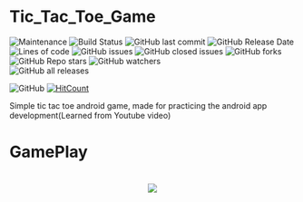 # Tic_Tac_Toe_Game

  ![Maintenance](https://img.shields.io/badge/Maintained%3F-No-red.svg)  ![Build Status](https://travis-ci.org/joemccann/dillinger.svg?branch=master)
 ![GitHub last commit](https://img.shields.io/github/last-commit/rawkush/Tic_Tac_Toe_Game?style=plastic)
 ![GitHub Release Date](https://img.shields.io/github/release-date/rawkush/Tic_Tac_Toe_Game?style=plastic) ![Lines of code](https://img.shields.io/tokei/lines/github/rawkush/Tic_Tac_Toe_Game?style=plastic)
   ![GitHub issues](https://img.shields.io/github/issues/rawkush/Tic_Tac_Toe_Game?style=plastic) ![GitHub closed issues](https://img.shields.io/github/issues-closed/rawkush/Tic_Tac_Toe_Game?style=plastic)    ![GitHub forks](https://img.shields.io/github/forks/rawkush/Tic_Tac_Toe_Game?style=social)
   ![GitHub Repo stars](https://img.shields.io/github/stars/rawkush/Tic_Tac_Toe_Game?style=social)
   ![GitHub watchers](https://img.shields.io/github/watchers/rawkush/Tic_Tac_Toe_Game?style=social) <br /> ![GitHub all releases](https://img.shields.io/github/downloads/rawkush/Tic_Tac_Toe_Game/total?style=plastic) <br />

   ![GitHub](https://img.shields.io/github/license/rawkush/Tic_Tac_Toe_Game?style=plastic)
   [![HitCount](http://hits.dwyl.com/rawkush/Tic_Tac_Toe_Game.svg)](http://hits.dwyl.com/rawkush/Tic_Tac_Toe_Game)
   
   
Simple tic tac toe android game, made for practicing the android app development(Learned from Youtube video)



# GamePlay

<h1 align="center">
<img src="https://user-images.githubusercontent.com/25636146/46484328-2e379e00-c817-11e8-8b19-925e1be4c897.gif"/>

</h1>
